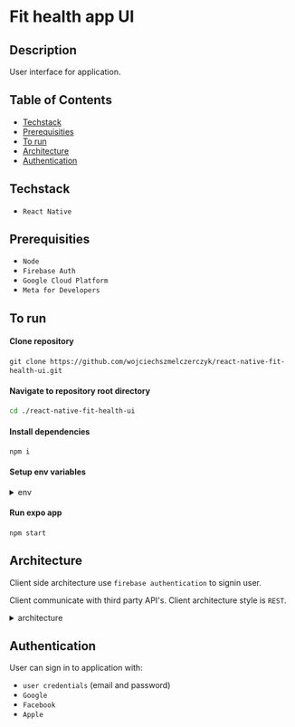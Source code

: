 # Fit health app UI

## Description

User interface for application.

## Table of Contents

- [Techstack](#techstack)
- [Prerequisities](#prerequisities)
- [To run](#to-run)
- [Architecture](#architecture)
- [Authentication](#authentication)

## Techstack

- `React Native`

## Prerequisities

- `Node`
- `Firebase Auth`
- `Google Cloud Platform`
- `Meta for Developers`

## To run

#### Clone repository

```
git clone https://github.com/wojciechszmelczerczyk/react-native-fit-health-ui.git
```

#### Navigate to repository root directory

```sh
cd ./react-native-fit-health-ui
```

#### Install dependencies

```
npm i
```

#### Setup env variables

<details>
<summary>env</summary>

```dockerfile

# Link to API: https://rapidapi.com/edamam/api/recipe-search-and-diet/

# Food nutrition RapidAPI

FOOD_API_BASE_URL=

X_RAPIADPI_KEY=

X_RAPIADPI_HOST=

# Firebase config

FIREBASE_API_KEY=

FIREBASE_AUTH_DOMAIN=

FIREBASE_PROJECT_ID=

FIREBASE_STORAGE_BUCKET=

FIREBASE_MESSAGING_SENDER_ID=

FIREBASE_APP_ID=

FIREBASE_MEASUREMENT_ID=

# Google auth

GOOGLE_AUTH_CLIENT_ID=

# Facebook

FACEBOOK_AUTH_CLIENT_ID=

```

</details>

#### Run expo app

```
npm start
```

## Architecture

Client side architecture use `firebase authentication` to signin user.

Client communicate with third party API's. Client architecture style is `REST`.

<details>
<summary>architecture</summary>
<img src="./.github/img/frontend-arch.png">

</details>

## Authentication

User can sign in to application with:

- `user credentials` (email and password)
- `Google`
- `Facebook`
- `Apple`
